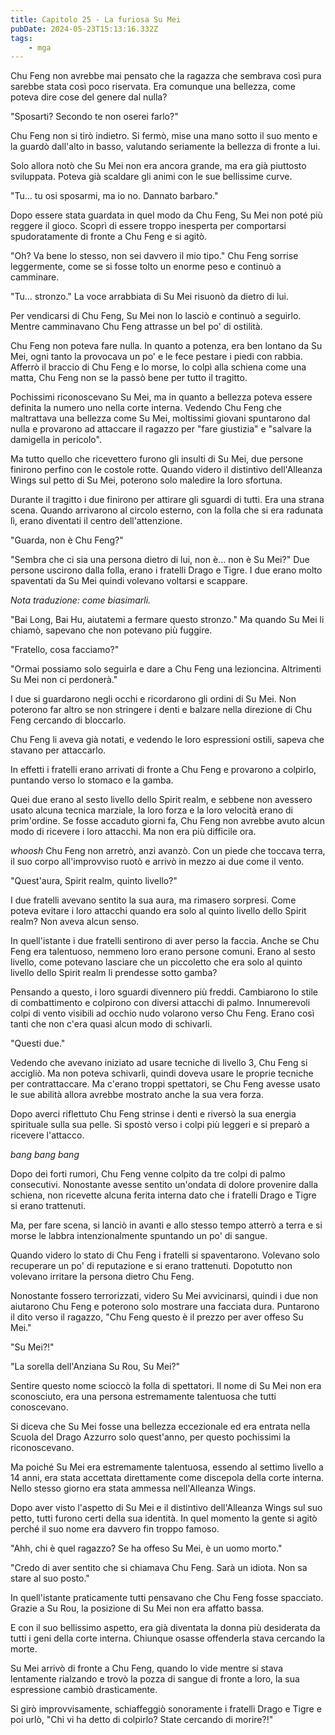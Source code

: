 ```yaml
---
title: Capitolo 25 - La furiosa Su Mei
pubDate: 2024-05-23T15:13:16.332Z
tags:
    - mga
---
```



Chu Feng non avrebbe mai pensato che la ragazza che sembrava così pura sarebbe stata così poco riservata. Era comunque una bellezza, come poteva dire cose del genere dal nulla?


"Sposarti? Secondo te non oserei farlo?"


Chu Feng non si tirò indietro. Si fermò, mise una mano sotto il suo mento e la guardò dall'alto in basso, valutando seriamente la bellezza di fronte a lui.


Solo allora notò che Su Mei non era ancora grande, ma era già piuttosto sviluppata. Poteva già scaldare gli animi con le sue bellissime curve.


"Tu... tu osi sposarmi, ma io no. Dannato barbaro."


Dopo essere stata guardata in quel modo da Chu Feng, Su Mei non poté più reggere il gioco. Scoprì di essere troppo inesperta per comportarsi spudoratamente di fronte a Chu Feng e si agitò.


"Oh? Va bene lo stesso, non sei davvero il mio tipo." Chu Feng sorrise leggermente, come se si fosse tolto un enorme peso e continuò a camminare.


"Tu... stronzo." La voce arrabbiata di Su Mei risuonò da dietro di lui.


Per vendicarsi di Chu Feng, Su Mei non lo lasciò e continuò a seguirlo. Mentre camminavano Chu Feng attrasse un bel po' di ostilità.


Chu Feng non poteva fare nulla. In quanto a potenza, era ben lontano da Su Mei, ogni tanto la provocava un po' e le fece pestare i piedi con rabbia.
Afferrò il braccio di Chu Feng e lo morse, lo colpì alla schiena come una matta, Chu Feng non se la passò bene per tutto il tragitto.


Pochissimi riconoscevano Su Mei, ma in quanto a bellezza poteva essere definita la numero uno nella corte interna. Vedendo Chu Feng che maltrattava una bellezza come Su Mei, moltissimi giovani spuntarono dal nulla e provarono ad attaccare il ragazzo per "fare giustizia" e "salvare la damigella in pericolo".


Ma tutto quello che ricevettero furono gli insulti di Su Mei, due persone finirono perfino con le costole rotte. Quando videro il distintivo dell'Alleanza Wings sul petto di Su Mei, poterono solo maledire la loro sfortuna.


Durante il tragitto i due finirono per attirare gli sguardi di tutti. Era una strana scena. Quando arrivarono al circolo esterno, con la folla che si era radunata lì, erano diventati il centro dell'attenzione.


"Guarda, non è Chu Feng?"


"Sembra che ci sia una persona dietro di lui, non è... non è Su Mei?" Due persone uscirono dalla folla, erano i fratelli Drago e Tigre. I due erano molto spaventati da Su Mei quindi volevano voltarsi e scappare.


<em>Nota traduzione: come biasimarli.</em>


"Bai Long, Bai Hu, aiutatemi a fermare questo stronzo." Ma quando Su Mei li chiamò, sapevano che non potevano più fuggire.


"Fratello, cosa facciamo?"


"Ormai possiamo solo seguirla e dare a Chu Feng una lezioncina. Altrimenti Su Mei non ci perdonerà."


I due si guardarono negli occhi e ricordarono gli ordini di Su Mei. Non poterono far altro se non stringere i denti e balzare nella direzione di Chu Feng cercando di bloccarlo.


Chu Feng li aveva già notati, e vedendo le loro espressioni ostili, sapeva che stavano per attaccarlo.


In effetti i fratelli erano arrivati di fronte a Chu Feng e provarono a colpirlo, puntando verso lo stomaco e la gamba.


Quei due erano al sesto livello dello Spirit realm, e sebbene non avessero usato alcuna tecnica marziale, la loro forza e la loro velocità erano di prim'ordine. Se fosse accaduto giorni fa, Chu Feng non avrebbe avuto alcun modo di ricevere i loro attacchi. Ma non era più difficile ora.


*whoosh* Chu Feng non arretrò, anzi avanzò. Con un piede che toccava terra, il suo corpo all'improvviso ruotò e arrivò in mezzo ai due come il vento.


"Quest'aura, Spirit realm, quinto livello?"


I due fratelli avevano sentito la sua aura, ma rimasero sorpresi. Come poteva evitare i loro attacchi quando era solo al quinto livello dello Spirit realm? Non aveva alcun senso.


In quell'istante i due fratelli sentirono di aver perso la faccia. Anche se Chu Feng era talentuoso, nemmeno loro erano persone comuni. Erano al sesto livello, come potevano lasciare che un piccoletto che era solo al quinto livello dello Spirit realm li prendesse sotto gamba?


Pensando a questo, i loro sguardi divennero più freddi. Cambiarono lo stile di combattimento e colpirono con diversi attacchi di palmo. Innumerevoli colpi di vento visibili ad occhio nudo volarono verso Chu Feng. Erano così tanti che non c'era quasi alcun modo di schivarli.


"Questi due."


Vedendo che avevano iniziato ad usare tecniche di livello 3, Chu Feng si accigliò. Ma non poteva schivarli, quindi doveva usare le proprie tecniche per contrattaccare. Ma c'erano troppi spettatori, se Chu Feng avesse usato le sue abilità allora avrebbe mostrato anche la sua vera forza.


Dopo averci riflettuto Chu Feng strinse i denti e riversò la sua energia spirituale sulla sua pelle. Si spostò verso i colpi più leggeri e si preparò a ricevere l'attacco.


*bang bang bang*


Dopo dei forti rumori, Chu Feng venne colpito da tre colpi di palmo consecutivi. Nonostante avesse sentito un'ondata di dolore provenire dalla schiena, non ricevette alcuna ferita interna dato che i fratelli Drago e Tigre si erano trattenuti.


Ma, per fare scena, si lanciò in avanti e allo stesso tempo atterrò a terra e si morse le labbra intenzionalmente spuntando un po' di sangue.


Quando videro lo stato di Chu Feng i fratelli si spaventarono. Volevano solo recuperare un po' di reputazione e si erano trattenuti. Dopotutto non volevano irritare la persona dietro Chu Feng.


Nonostante fossero terrorizzati, videro Su Mei avvicinarsi, quindi i due non aiutarono Chu Feng e poterono solo mostrare una facciata dura. Puntarono il dito verso il ragazzo, "Chu Feng questo è il prezzo per aver offeso Su Mei."


"Su Mei?!"


"La sorella dell'Anziana Su Rou, Su Mei?"


Sentire questo nome scioccò la folla di spettatori. Il nome di Su Mei non era sconosciuto, era una persona estremamente talentuosa che tutti conoscevano.


Si diceva che Su Mei fosse una bellezza eccezionale ed era entrata nella Scuola del Drago Azzurro solo quest'anno, per questo pochissimi la riconoscevano.


Ma poiché Su Mei era estremamente talentuosa, essendo al settimo livello a 14 anni, era stata accettata direttamente come discepola della corte interna. Nello stesso giorno era stata ammessa nell'Alleanza Wings.


Dopo aver visto l'aspetto di Su Mei e il distintivo dell'Alleanza Wings sul suo petto, tutti furono certi della sua identità. In quel momento la gente si agitò perché il suo nome era davvero fin troppo famoso.


"Ahh, chi è quel ragazzo? Se ha offeso Su Mei, è un uomo morto."


"Credo di aver sentito che si chiamava Chu Feng. Sarà un idiota. Non sa stare al suo posto."


In quell'istante praticamente tutti pensavano che Chu Feng fosse spacciato. Grazie a Su Rou, la posizione di Su Mei non era affatto bassa.


E con il suo bellissimo aspetto, era già diventata la donna più desiderata da tutti i geni della corte interna. Chiunque osasse offenderla stava cercando la morte.


Su Mei arrivò di fronte a Chu Feng, quando lo vide mentre si stava lentamente rialzando e trovò la pozza di sangue di fronte a loro, la sua espressione cambiò drasticamente.


Si girò improvvisamente, schiaffeggiò sonoramente i fratelli Drago e Tigre e poi urlò, "Chi vi ha detto di colpirlo? State cercando di morire?!"



